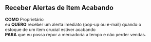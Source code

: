 
## Receber Alertas de Item Acabando

**COMO** Proprietário  
eu **QUERO** receber um alerta imediato (pop-up ou e-mail) quando o estoque de um item crucial estiver acabando    
**PARA** que eu possa repor a mercadoria a tempo e não perder vendas.
